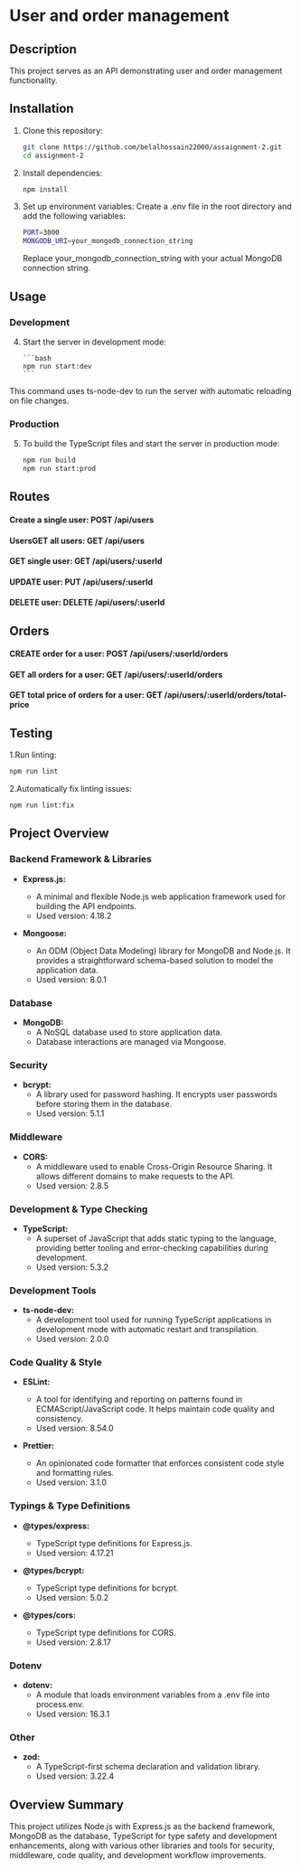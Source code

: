 # User and order management 

## Description

This project serves as an API demonstrating user and order management functionality.

## Installation

1. Clone this repository:

   ```bash
   git clone https://github.com/belalhossain22000/assaignment-2.git
   cd assignment-2
   ```

2. Install dependencies:

   ```bash
   npm install
   ```

3. Set up environment variables:
   Create a .env file in the root directory and add the following variables:

   ```bash
   PORT=3000
   MONGODB_URI=your_mongodb_connection_string
   ```

   Replace your_mongodb_connection_string with your actual MongoDB connection string.

## Usage

### Development

4.  Start the server in development mode:

        ```bash
        npm run start:dev
        ```

This command uses ts-node-dev to run the server with automatic reloading on file changes.

### Production

5. To build the TypeScript files and start the server in production mode:

   ```bash
   npm run build
   npm run start:prod
   ```

## Routes

#### Create a single user: POST /api/users

#### UsersGET all users: GET /api/users

#### GET single user: GET /api/users/:userId

#### UPDATE user: PUT /api/users/:userId

#### DELETE user: DELETE /api/users/:userId

## Orders

#### CREATE order for a user: POST /api/users/:userId/orders

#### GET all orders for a user: GET /api/users/:userId/orders

#### GET total price of orders for a user: GET /api/users/:userId/orders/total-price

## Testing

1.Run linting:

```bash
npm run lint

```

2.Automatically fix linting issues:

```bash
npm run lint:fix
```

## Project Overview

### Backend Framework & Libraries

- **Express.js:**

  - A minimal and flexible Node.js web application framework used for building the API endpoints.
  - Used version: 4.18.2

- **Mongoose:**
  - An ODM (Object Data Modeling) library for MongoDB and Node.js. It provides a straightforward schema-based solution to model the application data.
  - Used version: 8.0.1

### Database

- **MongoDB:**
  - A NoSQL database used to store application data.
  - Database interactions are managed via Mongoose.

### Security

- **bcrypt:**
  - A library used for password hashing. It encrypts user passwords before storing them in the database.
  - Used version: 5.1.1

### Middleware

- **CORS:**
  - A middleware used to enable Cross-Origin Resource Sharing. It allows different domains to make requests to the API.
  - Used version: 2.8.5

### Development & Type Checking

- **TypeScript:**
  - A superset of JavaScript that adds static typing to the language, providing better tooling and error-checking capabilities during development.
  - Used version: 5.3.2

### Development Tools

- **ts-node-dev:**
  - A development tool used for running TypeScript applications in development mode with automatic restart and transpilation.
  - Used version: 2.0.0

### Code Quality & Style

- **ESLint:**

  - A tool for identifying and reporting on patterns found in ECMAScript/JavaScript code. It helps maintain code quality and consistency.
  - Used version: 8.54.0

- **Prettier:**
  - An opinionated code formatter that enforces consistent code style and formatting rules.
  - Used version: 3.1.0

### Typings & Type Definitions

- **@types/express:**

  - TypeScript type definitions for Express.js.
  - Used version: 4.17.21

- **@types/bcrypt:**

  - TypeScript type definitions for bcrypt.
  - Used version: 5.0.2

- **@types/cors:**
  - TypeScript type definitions for CORS.
  - Used version: 2.8.17

### Dotenv

- **dotenv:**
  - A module that loads environment variables from a .env file into process.env.
  - Used version: 16.3.1

### Other

- **zod:**
  - A TypeScript-first schema declaration and validation library.
  - Used version: 3.22.4

## Overview Summary

This project utilizes Node.js with Express.js as the backend framework, MongoDB as the database, TypeScript for type safety and development enhancements, along with various other libraries and tools for security, middleware, code quality, and development workflow improvements.
